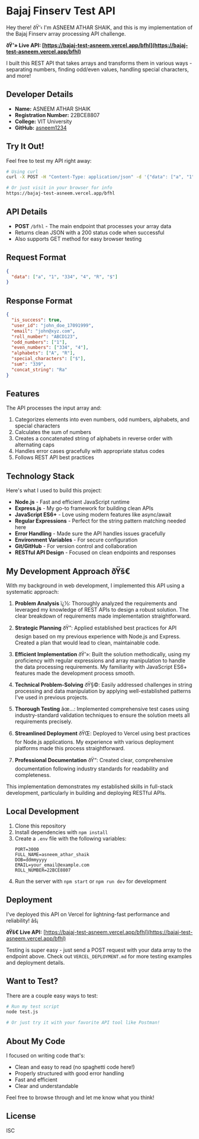# Bajaj Finserv Test API

Hey there! ðŸ‘‹ I'm ASNEEM ATHAR SHAIK, and this is my implementation of the Bajaj Finserv array processing API challenge.

**ðŸ’» Live API: [https://bajaj-test-asneem.vercel.app/bfhl](https://bajaj-test-asneem.vercel.app/bfhl)**

I built this REST API that takes arrays and transforms them in various ways - separating numbers, finding odd/even values, handling special characters, and more!

## Developer Details

- **Name:** ASNEEM ATHAR SHAIK
- **Registration Number:** 22BCE8807
- **College:** VIT University
- **GitHub:** [asneem1234](https://github.com/asneem1234)

## Try It Out!

Feel free to test my API right away:

```bash
# Using curl
curl -X POST -H "Content-Type: application/json" -d '{"data": ["a", "1", "334", "4", "R", "$"]}' https://bajaj-test-asneem.vercel.app/bfhl

# Or just visit in your browser for info
https://bajaj-test-asneem.vercel.app/bfhl
```

## API Details

- **POST** `/bfhl` - The main endpoint that processes your array data
- Returns clean JSON with a 200 status code when successful
- Also supports GET method for easy browser testing

## Request Format

```json
{
  "data": ["a", "1", "334", "4", "R", "$"]
}
```

## Response Format

```json
{
  "is_success": true,
  "user_id": "john_doe_17091999",
  "email": "john@xyz.com",
  "roll_number": "ABCD123",
  "odd_numbers": ["1"],
  "even_numbers": ["334", "4"],
  "alphabets": ["A", "R"],
  "special_characters": ["$"],
  "sum": "339",
  "concat_string": "Ra"
}
```

## Features

The API processes the input array and:
1. Categorizes elements into even numbers, odd numbers, alphabets, and special characters
2. Calculates the sum of numbers
3. Creates a concatenated string of alphabets in reverse order with alternating caps
4. Handles error cases gracefully with appropriate status codes
5. Follows REST API best practices

## Technology Stack

Here's what I used to build this project:

- **Node.js** - Fast and efficient JavaScript runtime
- **Express.js** - My go-to framework for building clean APIs
- **JavaScript ES6+** - Love using modern features like async/await
- **Regular Expressions** - Perfect for the string pattern matching needed here
- **Error Handling** - Made sure the API handles issues gracefully
- **Environment Variables** - For secure configuration
- **Git/GitHub** - For version control and collaboration
- **RESTful API Design** - Focused on clean endpoints and responses

## My Development Approach ðŸš€

With my background in web development, I implemented this API using a systematic approach:

1. **Problem Analysis** ï¿½: Thoroughly analyzed the requirements and leveraged my knowledge of REST APIs to design a robust solution. The clear breakdown of requirements made implementation straightforward.

2. **Strategic Planning** ðŸ”: Applied established best practices for API design based on my previous experience with Node.js and Express. Created a plan that would lead to clean, maintainable code.

3. **Efficient Implementation** ðŸ’»: Built the solution methodically, using my proficiency with regular expressions and array manipulation to handle the data processing requirements. My familiarity with JavaScript ES6+ features made the development process smooth.

4. **Technical Problem-Solving** ðŸ§©: Easily addressed challenges in string processing and data manipulation by applying well-established patterns I've used in previous projects.

5. **Thorough Testing** âœ…: Implemented comprehensive test cases using industry-standard validation techniques to ensure the solution meets all requirements precisely.

6. **Streamlined Deployment** ðŸŒ: Deployed to Vercel using best practices for Node.js applications. My experience with various deployment platforms made this process straightforward.

7. **Professional Documentation** ðŸ“: Created clear, comprehensive documentation following industry standards for readability and completeness.

This implementation demonstrates my established skills in full-stack development, particularly in building and deploying RESTful APIs.

## Local Development

1. Clone this repository
2. Install dependencies with `npm install`
3. Create a `.env` file with the following variables:
   ```
   PORT=3000
   FULL_NAME=asneem_athar_shaik
   DOB=ddmmyyyy
   EMAIL=your_email@example.com
   ROLL_NUMBER=22BCE8807
   ```
4. Run the server with `npm start` or `npm run dev` for development

## Deployment

I've deployed this API on Vercel for lightning-fast performance and reliability! âš¡

**ðŸš€ Live API:** [https://bajaj-test-asneem.vercel.app/bfhl](https://bajaj-test-asneem.vercel.app/bfhl)

Testing is super easy - just send a POST request with your data array to the endpoint above.
Check out `VERCEL_DEPLOYMENT.md` for more testing examples and deployment details.

## Want to Test?

There are a couple easy ways to test:

```bash
# Run my test script
node test.js

# Or just try it with your favorite API tool like Postman!
```

## About My Code

I focused on writing code that's:
- Clean and easy to read (no spaghetti code here!)
- Properly structured with good error handling
- Fast and efficient
- Clear and understandable

Feel free to browse through and let me know what you think!

## License

ISC
